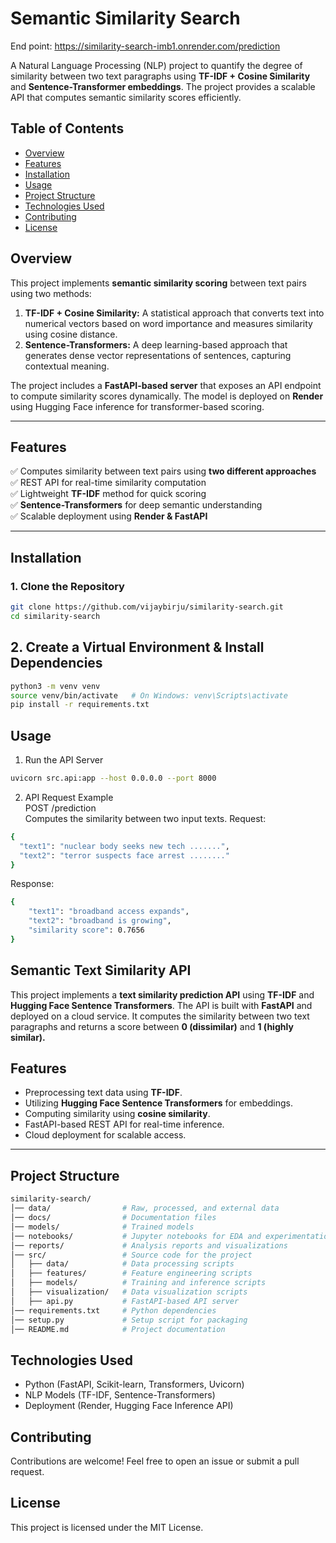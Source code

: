 # **Semantic Similarity Search**  

End point: https://similarity-search-imb1.onrender.com/prediction

A Natural Language Processing (NLP) project to quantify the degree of similarity between two text paragraphs using **TF-IDF + Cosine Similarity** and **Sentence-Transformer embeddings**. The project provides a scalable API that computes semantic similarity scores efficiently.  

## **Table of Contents**  
- [Overview](#overview)  
- [Features](#features)  
- [Installation](#installation)  
- [Usage](#usage)  
- [Project Structure](#project-structure)  
- [Technologies Used](#technologies-used)  
- [Contributing](#contributing)  
- [License](#license)  

## **Overview**  

This project implements **semantic similarity scoring** between text pairs using two methods:  

1. **TF-IDF + Cosine Similarity:** A statistical approach that converts text into numerical vectors based on word importance and measures similarity using cosine distance.  
2. **Sentence-Transformers:** A deep learning-based approach that generates dense vector representations of sentences, capturing contextual meaning.  

The project includes a **FastAPI-based server** that exposes an API endpoint to compute similarity scores dynamically. The model is deployed on **Render** using Hugging Face inference for transformer-based scoring.  

---

## **Features**  

✅ Computes similarity between text pairs using **two different approaches**  
✅ REST API for real-time similarity computation  
✅ Lightweight **TF-IDF** method for quick scoring  
✅ **Sentence-Transformers** for deep semantic understanding  
✅ Scalable deployment using **Render & FastAPI**  

---

## **Installation**  

### **1. Clone the Repository**  
```bash
git clone https://github.com/vijaybirju/similarity-search.git
cd similarity-search
```

## 2. Create a Virtual Environment & Install Dependencies
```bash
python3 -m venv venv
source venv/bin/activate   # On Windows: venv\Scripts\activate
pip install -r requirements.txt
```

## Usage
1. Run the API Server
```bash
uvicorn src.api:app --host 0.0.0.0 --port 8000
```

2. API Request Example \
POST /prediction \
Computes the similarity between two input texts.
Request:
```bash
{
  "text1": "nuclear body seeks new tech .......",
  "text2": "terror suspects face arrest ........"
}
```
Response:
```bash
{
    "text1": "broadband access expands",
    "text2": "broadband is growing",
    "similarity score": 0.7656
}
```


## Semantic Text Similarity API

This project implements a **text similarity prediction API** using **TF-IDF** and **Hugging Face Sentence Transformers**. The API is built with **FastAPI** and deployed on a cloud service. It computes the similarity between two text paragraphs and returns a score between **0 (dissimilar)** and **1 (highly similar).**

## Features
- Preprocessing text data using **TF-IDF**.
- Utilizing **Hugging Face Sentence Transformers** for embeddings.
- Computing similarity using **cosine similarity**.
- FastAPI-based REST API for real-time inference.
- Cloud deployment for scalable access.

---


## Project Structure
```bash
similarity-search/
│── data/                # Raw, processed, and external data
│── docs/                # Documentation files
│── models/              # Trained models
│── notebooks/           # Jupyter notebooks for EDA and experimentation
│── reports/             # Analysis reports and visualizations
│── src/                 # Source code for the project
│   ├── data/            # Data processing scripts
│   ├── features/        # Feature engineering scripts
│   ├── models/          # Training and inference scripts
│   ├── visualization/   # Data visualization scripts
│   ├── api.py           # FastAPI-based API server
│── requirements.txt     # Python dependencies
│── setup.py             # Setup script for packaging
│── README.md            # Project documentation
```

## Technologies Used
* Python (FastAPI, Scikit-learn, Transformers, Uvicorn)
* NLP Models (TF-IDF, Sentence-Transformers)
* Deployment (Render, Hugging Face Inference API)




## Contributing
Contributions are welcome! Feel free to open an issue or submit a pull request.

## License
This project is licensed under the MIT License.


